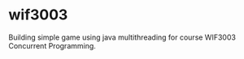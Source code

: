 # wif3003
Building simple game using java multithreading for course WIF3003 Concurrent Programming.
